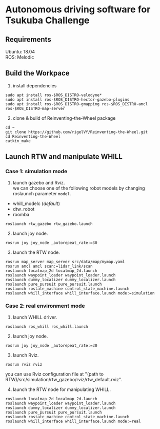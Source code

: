 # Autonomous driving software for Tsukuba Challenge

## Requirements
Ubuntu: 18.04  
ROS: Melodic

## Build the Workpace
1. install dependencies
```
sudo apt install ros-$ROS_DISTRO-velodyne*
sudo apt install ros-$ROS_DISTRO-hector-gazebo-plugins
sudo apt install ros-$ROS_DISTRO-gmapping ros-$ROS_DISTRO-amcl ros-$ROS_DISTRO-map-server 
```

2. clone & build of Reinventing-the-Wheel package
```
cd ~
git clone https://github.com/rigelVY/Reinventing-the-Wheel.git
cd Reinventing-the-Wheel
catkin_make
```

## Launch RTW and manipulate WHILL

### Case 1: simulation mode
1. launch gazebo and Rviz.  
we can choose one of the following robot models by changing roslaunch parameter `model`.
- whill_modelc (*default*)
- dtw_robot
- roomba
```
roslaunch rtw_gazebo rtw_gazebo.launch
```

2. launch joy node.
```
rosrun joy joy_node _autorepeat_rate:=30
```

3. launch the RTW node.
```
rosrun map_server map_server src/data/map/mymap.yaml
rosrun amcl amcl scan:=lidar_link/scan
roslaunch localmap_2d localmap_2d.launch
roslaunch waypoint_loader waypoint_loader.launch
roslaunch dummy_localizer dummy_localizer.launch
roslaunch pure_pursuit pure_pursuit.launch
roslaunch rostate_machine control_state_machine.launch
roslaunch whill_interface whill_interface.launch mode:=simulation
```

### Case 2: real environment mode
1. launch WHILL driver.
```
roslaunch ros_whill ros_whill.launch
```

2. launch joy node.
```
rosrun joy joy_node _autorepeat_rate:=30
```

3. launch Rviz.
```
rosrun rviz rviz
```
you can use Rviz configuration file at "(path to RTW)/src/simulation/rtw_gazebo/rviz/rtw_default.rviz".

4. launch the RTW node for manipulating WHILL.
```
roslaunch localmap_2d localmap_2d.launch
roslaunch waypoint_loader waypoint_loader.launch
roslaunch dummy_localizer dummy_localizer.launch
roslaunch pure_pursuit pure_pursuit.launch
roslaunch rostate_machine control_state_machine.launch
roslaunch whill_interface whill_interface.launch mode:=real
```
